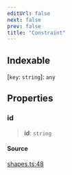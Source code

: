 ```yaml
---
editUrl: false
next: false
prev: false
title: "Constraint"
---
```


## Indexable

 \[`key`: `string`\]: `any`

## Properties

### id

> **id**: `string`

#### Source

[shapes.ts:48](https://github.com/dgmjs/dgmjs/blob/main/packages/core/src/shapes.ts#L48)

